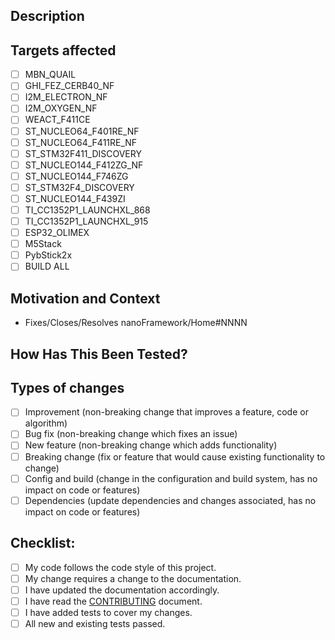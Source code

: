 <!--- Provide a general summary of your changes in the Title above -->

## Description
<!--- Describe your changes in detail -->

## Targets affected
<!--- Check the targets that are affected in the list below -->
<!--- If the change(s) apply to all targets just check the ALL option -->
<!--- Not choosing which targets the PR affects will cause the PR to be closed immediately -->
- [ ] MBN_QUAIL
- [ ] GHI_FEZ_CERB40_NF
- [ ] I2M_ELECTRON_NF
- [ ] I2M_OXYGEN_NF
- [ ] WEACT_F411CE
- [ ] ST_NUCLEO64_F401RE_NF
- [ ] ST_NUCLEO64_F411RE_NF
- [ ] ST_STM32F411_DISCOVERY
- [ ] ST_NUCLEO144_F412ZG_NF
- [ ] ST_NUCLEO144_F746ZG
- [ ] ST_STM32F4_DISCOVERY
- [ ] ST_NUCLEO144_F439ZI
- [ ] TI_CC1352P1_LAUNCHXL_868
- [ ] TI_CC1352P1_LAUNCHXL_915
- [ ] ESP32_OLIMEX
- [ ] M5Stack
- [ ] PybStick2x
- [ ] BUILD ALL

## Motivation and Context
<!--- Why is this change required? What problem does it solve? -->
<!--- If it fixes/closes/resolves an open issue, please link to the issue here using the template bellow (mind the link as all issues are open in the Home repository, not in this one) -->
- Fixes/Closes/Resolves nanoFramework/Home#NNNN

## How Has This Been Tested?<!-- (if applicable) -->
<!--- Please describe in detail how you tested your changes. -->
<!--- Include details of your testing environment, and the tests you ran to -->
<!--- see how your change affects other areas of the code, etc. -->

## Types of changes
<!--- What types of changes does your code introduce? Put an `x` in all the boxes that apply: -->
- [ ] Improvement (non-breaking change that improves a feature, code or algorithm)
- [ ] Bug fix (non-breaking change which fixes an issue)
- [ ] New feature (non-breaking change which adds functionality)
- [ ] Breaking change (fix or feature that would cause existing functionality to change)
- [ ] Config and build (change in the configuration and build system, has no impact on code or features)
- [ ] Dependencies (update dependencies and changes associated, has no impact on code or features)

## Checklist:
<!--- Go over all the following points, and put an `x` in all the boxes that apply. -->
<!--- If you're unsure about any of these, don't hesitate to ask. We're here to help! -->
- [ ] My code follows the code style of this project.
- [ ] My change requires a change to the documentation.
- [ ] I have updated the documentation accordingly.
- [ ] I have read the [CONTRIBUTING](https://github.com/nanoframework/.github/blob/master/CONTRIBUTING.md) document.
- [ ] I have added tests to cover my changes.
- [ ] All new and existing tests passed.
